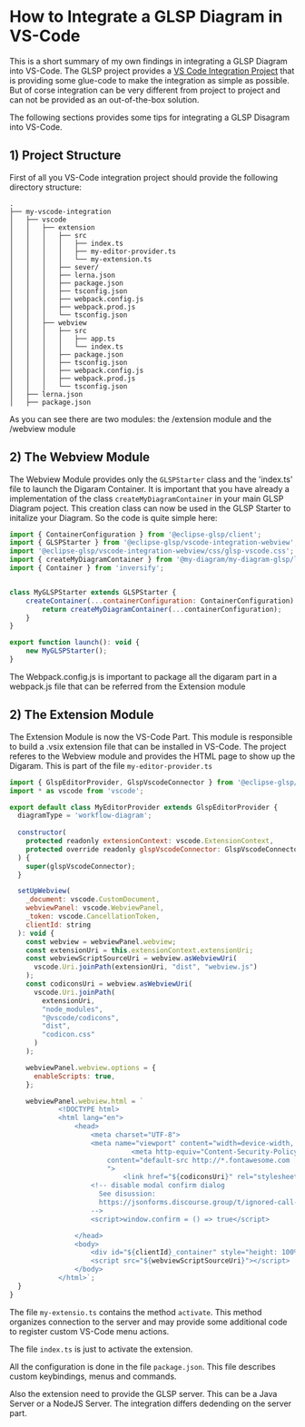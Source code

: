 # How to Integrate a GLSP Diagram in VS-Code

This is a short summary of my own findings in integrating a GLSP Diagram into VS-Code. The GLSP project provides a [VS Code Integration Project](https://github.com/eclipse-glsp/glsp-vscode-integration) that is providing some glue-code to make the integration as simple as possible. But of corse integration can be very different from project to project and can not be provided as an out-of-the-box solution.

The following sections provides some tips for integrating a GLSP Disagram into VS-Code.

## 1) Project Structure

First of all you VS-Code integration project should provide the following directory structure:

```
.
├── my-vscode-integration
│   ├── vscode
│   │   ├── extension
│   │   │   ├── src
│   │   │   │   ├── index.ts
│   │   │   │   ├── my-editor-provider.ts
│   │   │   │   └── my-extension.ts
│   │   │   ├── sever/
│   │   │   ├── lerna.json
│   │   │   ├── package.json
│   │   │   ├── tsconfig.json
│   │   │   ├── webpack.config.js
│   │   │   ├── webpack.prod.js
│   │   │   └── tsconfig.json
│   │   ├── webview
│   │   │   ├── src
│   │   │   │   ├── app.ts
│   │   │   │   └── index.ts
│   │   │   ├── package.json
│   │   │   ├── tsconfig.json
│   │   │   ├── webpack.config.js
│   │   │   ├── webpack.prod.js
│   │   │   └── tsconfig.json
│   ├── lerna.json
│   ├── package.json
```

As you can see there are two modules: the /extension module and the /webview module

## 2) The Webview Module

The Webview Module provides only the `GLSPStarter` class and the 'index.ts' file to launch the Digaram Container. It is important that you have already a implementation of the class `createMyDiagramContainer` in your main GLSP Diagram poject. This creation class can now be used in the GLSP Starter to initalize your Diagram. So the code is quite simple here: 

```javascript
import { ContainerConfiguration } from '@eclipse-glsp/client';
import { GLSPStarter } from '@eclipse-glsp/vscode-integration-webview';
import '@eclipse-glsp/vscode-integration-webview/css/glsp-vscode.css';
import { createMyDiagramContainer } from '@my-diagram/my-diagram-glsp/lib';
import { Container } from 'inversify';


class MyGLSPStarter extends GLSPStarter {
    createContainer(...containerConfiguration: ContainerConfiguration): Container {
        return createMyDiagramContainer(...containerConfiguration);
    }
}

export function launch(): void {
    new MyGLSPStarter();
}

```

The Webpack.config.js is important to package all the digaram part in a webpack.js file that can be referred from the Extension module


## 2) The Extension Module

The Extension Module is now the VS-Code Part. This module is responsible to build a .vsix extension file that can be installed in VS-Code. The project referes to the Webview module and provides the HTML page to show up the Digaram. This is part of the file `my-editor-provider.ts`


```javascript
import { GlspEditorProvider, GlspVscodeConnector } from '@eclipse-glsp/vscode-integration';
import * as vscode from 'vscode';

export default class MyEditorProvider extends GlspEditorProvider {
  diagramType = 'workflow-diagram';
 
  constructor(
    protected readonly extensionContext: vscode.ExtensionContext,
    protected override readonly glspVscodeConnector: GlspVscodeConnector
  ) {
    super(glspVscodeConnector);
  }

  setUpWebview(
    _document: vscode.CustomDocument,
    webviewPanel: vscode.WebviewPanel,
    _token: vscode.CancellationToken,
    clientId: string
  ): void {
    const webview = webviewPanel.webview;
    const extensionUri = this.extensionContext.extensionUri;
    const webviewScriptSourceUri = webview.asWebviewUri(
      vscode.Uri.joinPath(extensionUri, "dist", "webview.js")
    );
    const codiconsUri = webview.asWebviewUri(
      vscode.Uri.joinPath(
        extensionUri,
        "node_modules",
        "@vscode/codicons",
        "dist",
        "codicon.css"
      )
    );

    webviewPanel.webview.options = {
      enableScripts: true,
    };

    webviewPanel.webview.html = `
            <!DOCTYPE html>
            <html lang="en">
                <head>
                    <meta charset="UTF-8">
                    <meta name="viewport" content="width=device-width, height=device-height">
					          <meta http-equiv="Content-Security-Policy" 
                        content="default-src http://*.fontawesome.com  ${webview.cspSource} 'unsafe-inline' 'unsafe-eval';
                        ">
				            <link href="${codiconsUri}" rel="stylesheet" />
                    <!-- disable modal confirm dialog 
                      See disussion: 
                      https://jsonforms.discourse.group/t/ignored-call-to-confirm-the-document-is-sandboxed-and-the-allow-modals-keyword-is-not-set/1400/3
                    -->
                    <script>window.confirm = () => true</script>

                </head>
                <body>
                    <div id="${clientId}_container" style="height: 100%;"></div>
                    <script src="${webviewScriptSourceUri}"></script>
                </body>
            </html>`;
  }
}

```

The file `my-extensio.ts` contains the method `activate`. This method organizes connection to the server and may provide some additional code to register custom VS-Code menu actions. 

The file `index.ts` is just to activate the extension.

All the configuration is done in the file `package.json`. This file describes custom keybindings, menus and commands. 

Also the extension need to provide the GLSP server. This can be a Java Server or a NodeJS Server. The integration differs dedending on the server part. 

